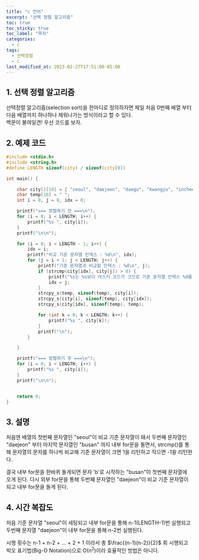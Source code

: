 ```yaml
---
title: "c 언어"
excerpt: "선택 정렬 알고리즘"
toc: true
toc_sticky: true
toc_label: "목차"
categories:
  - c
tags:
  - 선택정렬
  - c
last_modified_at: 2023-02-27T17:51:00-05:00
---
```


## 1. 선택 정렬 알고리즘

선택정렬 알고리즘(selection sort)을 한마디로 정의하자면 제일 처음 0번째 배열 부터 다음 배열까지 하나하나 채워나가는 방식이라고 할 수 있다.  
백문이 불여일견! 우선 코드를 보자.

## 2. 예제 코드

```c
#include <stdio.h>
#include <string.h>
#define LENGTH sizeof(city) / sizeof(city[0])

int main() {

	char city[][10] = { "seoul", "daejeon", "daegu", "kwangju", "incheon", "jeju", "busan" };
	char temp[10] = " ";
	int i = 0, j = 0, idx = 0;

	printf("=== 정렬하기 전 ===\n");
	for (i = 0; i < LENGTH; i++) {
		printf("%s ", city[i]);
	}
	printf("\n\n");

	for (i = 0; i < LENGTH - 1; i++) {
		idx = i;
		printf("비교 기준 문자열 인덱스 : %d\n", idx);
		for (j = i + 1; j < LENGTH; j++) {
			printf("기준 문자열과 비교할 인덱스 : %d\n", j);
			if (strcmp(city[idx], city[j]) > 0) {
				printf("%s는 %s보다 아스키 코드가 크므로 기준 문자열 인덱스 %d를 %d로 변경\n", city[idx], city[j], idx, j);
				idx = j;
			}
			strcpy_s(temp, sizeof(temp), city[i]);
			strcpy_s(city[i], sizeof(temp), city[idx]);
			strcpy_s(city[idx], sizeof(temp), temp);

			for (int k = 0; k < LENGTH; k++) {
				printf("%s ", city[k]);
			}
			printf("\n");
		}

	}

	printf("=== 정렬하기 후 ===\n");
	for (i = 0; i < LENGTH; i++) {
		printf("%s ", city[i]);
	}
	printf("\n\n");


	return 0;
}
```

## 3. 설명

처음엔 배열의 첫번째 문자열인 "seoul"이 비교 기준 문자열이 돼서 두번째 문자열인 "daejeon" 부터 마지막 문자열인 "busan" 까지 내부 for문을 돌면서, strcmp()를 통해 문자열의 문자를 하나씩 비교해 기준 문자열이 크면 1을 리턴하고 작으면 -1을 리턴한다.

결국 내부 for문을 한바퀴 돌게되면 문자 'b'로 시작하는 "busan"이 첫번째 문자열에 오게 된다. 다시 외부 for문을 통해 두번쨰 문자열인 "daejeon"이 비교 기준 문자열이 되고 내부 for문을 돌게 된다.

## 4. 시간 복잡도

처음 기준 문자열 "seoul"이 세팅되고 내부 for문을 통해 n-1(LENGTH-1)번 실행되고 두번째 문자열 "daejeon"이 내부 for문을 통해 n-2번 실행된다.

시행 횟수는 n-1 + n-2 + ... + 2 + 1 이라서 총 $\frac{(n-1)(n-2)}{2}$ 회 시행되고 빅오 표기법(Big-O Notation)으로 O($n^2$)이라 효율적인 방법은 아니다.
